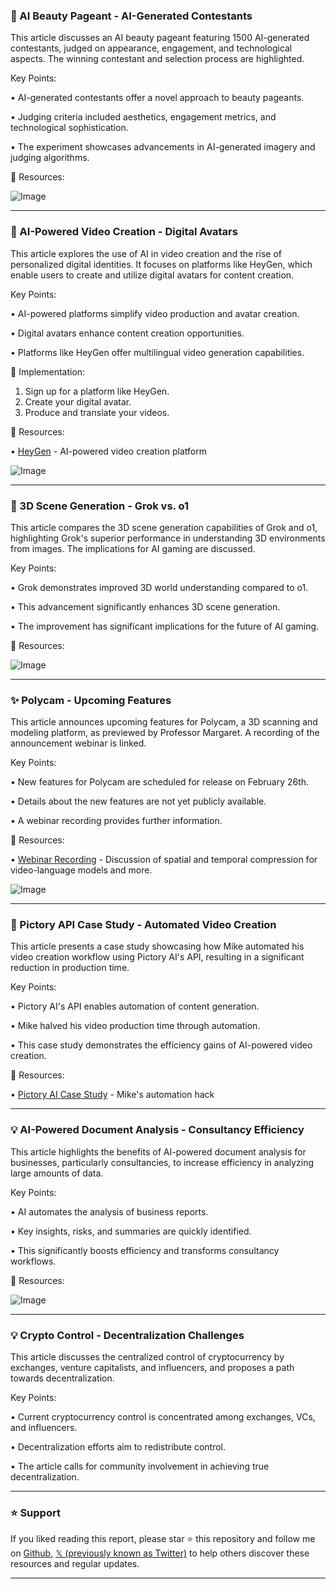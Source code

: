 ### 🤖 AI Beauty Pageant - AI-Generated Contestants

This article discusses an AI beauty pageant featuring 1500 AI-generated contestants, judged on appearance, engagement, and technological aspects.  The winning contestant and selection process are highlighted.

Key Points:

• AI-generated contestants offer a novel approach to beauty pageants.

• Judging criteria included aesthetics, engagement metrics, and technological sophistication.


• The experiment showcases advancements in AI-generated imagery and judging algorithms.


🔗 Resources:

![Image](https://pbs.twimg.com/media/GkkIEJ4aMAAhMhy?format=jpg&name=small)


---

### 🚀 AI-Powered Video Creation - Digital Avatars

This article explores the use of AI in video creation and the rise of personalized digital identities.  It focuses on platforms like HeyGen, which enable users to create and utilize digital avatars for content creation.

Key Points:

• AI-powered platforms simplify video production and avatar creation.

• Digital avatars enhance content creation opportunities.


• Platforms like HeyGen offer multilingual video generation capabilities.


🚀 Implementation:

1. Sign up for a platform like HeyGen.
2. Create your digital avatar.
3. Produce and translate your videos.

🔗 Resources:

• [HeyGen](https://heygen.com) - AI-powered video creation platform

![Image](https://pbs.twimg.com/media/GkkIW_ObcAAqMBh?format=png&name=small)


---

### 🤖 3D Scene Generation - Grok vs. o1

This article compares the 3D scene generation capabilities of Grok and o1, highlighting Grok's superior performance in understanding 3D environments from images.  The implications for AI gaming are discussed.

Key Points:

• Grok demonstrates improved 3D world understanding compared to o1.

• This advancement significantly enhances 3D scene generation.


• The improvement has significant implications for the future of AI gaming.


🔗 Resources:

![Image](https://pbs.twimg.com/media/GXdHK8VbwAUtMvE?format=jpg&name=360x360)


---

### ✨ Polycam - Upcoming Features

This article announces upcoming features for Polycam, a 3D scanning and modeling platform,  as previewed by Professor Margaret.  A recording of the announcement webinar is linked.


Key Points:

• New features for Polycam are scheduled for release on February 26th.


• Details about the new features are not yet publicly available.


• A webinar recording provides further information.



🔗 Resources:

• [Webinar Recording](https://youtu.be/JfJToFwocZ8) - Discussion of spatial and temporal compression for video-language models and more.

![Image](https://pbs.twimg.com/ext_tw_video_thumb/1894042138708475904/pu/img/RUsK1EnL09PlNWUL.jpg)


---

### 🤖 Pictory API Case Study - Automated Video Creation

This article presents a case study showcasing how Mike automated his video creation workflow using Pictory AI's API, resulting in a significant reduction in production time.

Key Points:

• Pictory AI's API enables automation of content generation.

• Mike halved his video production time through automation.


• This case study demonstrates the efficiency gains of AI-powered video creation.


🔗 Resources:

• [Pictory AI Case Study](https://youtube.com/watch?v=fyla-UV3tug) - Mike's automation hack


---

### 💡 AI-Powered Document Analysis - Consultancy Efficiency

This article highlights the benefits of AI-powered document analysis for businesses, particularly consultancies, to increase efficiency in analyzing large amounts of data.


Key Points:

• AI automates the analysis of business reports.


• Key insights, risks, and summaries are quickly identified.


• This significantly boosts efficiency and transforms consultancy workflows.


🔗 Resources:

![Image](https://pbs.twimg.com/ext_tw_video_thumb/1893676020084953088/pu/img/4mHMFDDybK6DQxId.jpg)


---

### 💡 Crypto Control - Decentralization Challenges

This article discusses the centralized control of cryptocurrency by exchanges, venture capitalists, and influencers, and proposes a path towards decentralization.

Key Points:

• Current cryptocurrency control is concentrated among exchanges, VCs, and influencers.

• Decentralization efforts aim to redistribute control.


• The article calls for community involvement in achieving true decentralization.


---

### ⭐️ Support

If you liked reading this report, please star ⭐️ this repository and follow me on [Github](https://github.com/Drix10), [𝕏 (previously known as Twitter)](https://x.com/DRIX_10_) to help others discover these resources and regular updates.

---